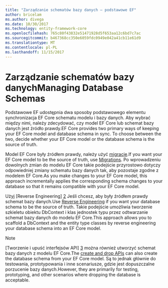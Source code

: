 ```yaml
---
title: "Zarządzanie schematów bazy danych — podstawowe EF"
author: bricelam
ms.author: divega
ms.date: 10/30/2017
ms.technology: entity-framework-core
ms.openlocfilehash: 765c80f43832e51471928d5f653aa12c6bd7c7ac
ms.sourcegitcommit: b467368cc350e6059fdc0949e042a41cb11e61d9
ms.translationtype: MT
ms.contentlocale: pl-PL
ms.lasthandoff: 11/15/2017
---
```

# <a name="managing-database-schemas"></a><span data-ttu-id="6bd63-102">Zarządzanie schematów bazy danych</span><span class="sxs-lookup"><span data-stu-id="6bd63-102">Managing Database Schemas</span></span>
<span data-ttu-id="6bd63-103">Podstawowe EF udostępnia dwa sposoby podstawowego elementu synchronizacja EF Core schematu modelu i bazy danych. Aby wybrać między nimi, należy zdecydować, czy model EF Core lub schemat bazy danych jest źródło prawdy.</span><span class="sxs-lookup"><span data-stu-id="6bd63-103">EF Core provides two primary ways of keeping your EF Core model and database schema in sync. To choose between the two, decide whether your EF Core model or the database schema is the source of truth.</span></span>

<span data-ttu-id="6bd63-104">Model EF Core były źródłem prawdy, należy użyć [migracje][1].</span><span class="sxs-lookup"><span data-stu-id="6bd63-104">If you want your EF Core model to be the source of truth, use [Migrations][1].</span></span> <span data-ttu-id="6bd63-105">Po wprowadzeniu dowolnych zmian do modelu EF Core takie podejście przyrostowo dotyczy odpowiedniej zmiany schematu bazy danych tak, aby pozostaje zgodne z modelem EF Core.</span><span class="sxs-lookup"><span data-stu-id="6bd63-105">As you make changes to your EF Core model, this approach incrementally applies the corresponding schema changes to your database so that it remains compatible with your EF Core model.</span></span>

<span data-ttu-id="6bd63-106">Użyj [Reverse Engineering] [ 2] Jeśli chcesz, aby były źródłem prawdy schemat bazy danych.</span><span class="sxs-lookup"><span data-stu-id="6bd63-106">Use [Reverse Engineering][2] if you want your database schema to be the source of truth.</span></span> <span data-ttu-id="6bd63-107">Takie podejście umożliwia tworzenie szkieletu obiektu DbContext i klas jednostek typu przez odtwarzanie schemat bazy danych do modelu EF Core.</span><span class="sxs-lookup"><span data-stu-id="6bd63-107">This approach allows you to scaffold a DbContext and the entity type classes by reverse engineering your database schema into an EF Core model.</span></span>

> [!NOTE]
> <span data-ttu-id="6bd63-108">[Tworzenie i upuść interfejsów API] [ 3] można również utworzyć schemat bazy danych z modelu EF Core.</span><span class="sxs-lookup"><span data-stu-id="6bd63-108">The [create and drop APIs][3] can also create the database schema from your EF Core model.</span></span> <span data-ttu-id="6bd63-109">Są to jednak głównie do testowania, prototypowania i inne scenariusze, gdzie jest dopuszczalne porzucenie bazy danych.</span><span class="sxs-lookup"><span data-stu-id="6bd63-109">However, they are primarily for testing, prototyping, and other scenarios where dropping the database is acceptable.</span></span>


  [1]: migrations/index.md
  [2]: scaffolding.md
  [3]: ensure-created.md
